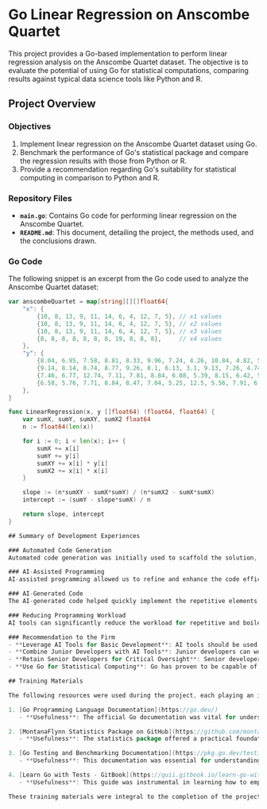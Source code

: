 # Go Linear Regression on Anscombe Quartet

This project provides a Go-based implementation to perform linear regression analysis on the Anscombe Quartet dataset. The objective is to evaluate the potential of using Go for statistical computations, comparing results against typical data science tools like Python and R.

## Project Overview

### Objectives
1. Implement linear regression on the Anscombe Quartet dataset using Go.
2. Benchmark the performance of Go's statistical package and compare the regression results with those from Python or R.
3. Provide a recommendation regarding Go's suitability for statistical computing in comparison to Python and R.

### Repository Files
- **`main.go`**: Contains Go code for performing linear regression on the Anscombe Quartet.
- **`README.md`**: This document, detailing the project, the methods used, and the conclusions drawn.

### Go Code
The following snippet is an excerpt from the Go code used to analyze the Anscombe Quartet dataset:

```go
var anscombeQuartet = map[string][][]float64{
    "x": {
        {10, 8, 13, 9, 11, 14, 6, 4, 12, 7, 5}, // x1 values
        {10, 8, 13, 9, 11, 14, 6, 4, 12, 7, 5}, // x2 values
        {10, 8, 13, 9, 11, 14, 6, 4, 12, 7, 5}, // x3 values
        {8, 8, 8, 8, 8, 8, 8, 19, 8, 8, 8},     // x4 values
    },
    "y": {
        {8.04, 6.95, 7.58, 8.81, 8.33, 9.96, 7.24, 4.26, 10.84, 4.82, 5.68}, // y1 values
        {9.14, 8.14, 8.74, 8.77, 9.26, 8.1, 6.13, 3.1, 9.13, 7.26, 4.74},    // y2 values
        {7.46, 6.77, 12.74, 7.11, 7.81, 8.84, 6.08, 5.39, 8.15, 6.42, 5.73}, // y3 values
        {6.58, 5.76, 7.71, 8.84, 8.47, 7.04, 5.25, 12.5, 5.56, 7.91, 6.89},  // y4 values
    },
}

func LinearRegression(x, y []float64) (float64, float64) {
    var sumX, sumY, sumXY, sumX2 float64
    n := float64(len(x))

    for i := 0; i < len(x); i++ {
        sumX += x[i]
        sumY += y[i]
        sumXY += x[i] * y[i]
        sumX2 += x[i] * x[i]
    }

    slope := (n*sumXY - sumX*sumY) / (n*sumX2 - sumX*sumX)
    intercept := (sumY - slope*sumX) / n

    return slope, intercept
}

## Summary of Development Experiences

### Automated Code Generation
Automated code generation was initially used to scaffold the solution, generating the basic structures of the Go program. This approach accelerated the start of the project but required additional manual intervention to adapt the code to the specific requirements of linear regression.

### AI-Assisted Programming
AI-assisted programming allowed us to refine and enhance the code efficiently. The AI provided useful suggestions for structuring the data and optimizing the linear regression calculations. It was instrumental in guiding the development process, ensuring correctness and efficiency.

### AI-Generated Code
The AI-generated code helped quickly implement the repetitive elements of the project, such as dataset initialization and utility functions. However, the generated code required detailed checking to ensure that the logic was appropriate for the specific context of the Anscombe Quartet analysis.

### Reducing Programming Workload
AI tools can significantly reduce the workload for repetitive and boilerplate code. They are particularly helpful in setting up the foundation of the codebase, accelerating the development process, and providing immediate answers to technical questions. However, careful oversight by experienced developers is crucial for more complex tasks.

### Recommendation to the Firm
- **Leverage AI Tools for Basic Development**: AI tools should be used to handle repetitive and less complex tasks, significantly reducing development time for these elements.
- **Combine Junior Developers with AI Tools**: Junior developers can work effectively with AI tools for learning and basic implementation. This approach will improve productivity while providing valuable learning opportunities.
- **Retain Senior Developers for Critical Oversight**: Senior developers are necessary to oversee, validate, and refine AI-generated solutions to ensure they meet quality and accuracy standards. Their role is crucial for ensuring code correctness, particularly when working on sophisticated tasks like statistical analysis.
- **Use Go for Statistical Computing**: Go has proven to be capable of performing statistical tasks, and with further expansion of its statistical libraries, it could serve well in production environments for both backend and data science tasks. This provides a compelling argument for unifying backend and statistical programming languages, reducing the need for multiple skill sets within the team.

## Training Materials

The following resources were used during the project, each playing an important role in its completion:

1. [Go Programming Language Documentation](https://go.dev/)
   - **Usefulness**: The official Go documentation was vital for understanding the syntax, libraries, and data manipulation techniques required for the project. It also provided insights into the testing framework, which was essential for developing and benchmarking the Go code.

2. [MontanaFlynn Statistics Package on GitHub](https://github.com/montanaflynn/stats)
   - **Usefulness**: The statistics package offered a practical foundation for implementing statistical functions in Go. Though the package was not directly sufficient for the project's requirements, it served as a reference for structuring our own statistical calculations.

3. [Go Testing and Benchmarking Documentation](https://pkg.go.dev/testing)
   - **Usefulness**: This documentation was essential for understanding how to set up unit tests and benchmarks in Go. It allowed us to evaluate the performance of our linear regression implementation and provided the methodology for comparing it with results from Python and R.

4. [Learn Go with Tests - GitBook](https://quii.gitbook.io/learn-go-with-tests/)
   - **Usefulness**: This guide was instrumental in learning how to employ test-driven development (TDD) in Go. It covered a range of concepts that made the code more reliable and maintainable, which was particularly important for ensuring that our regression calculations were accurate.

These training materials were integral to the completion of the project, providing both the foundational and advanced knowledge needed to tackle various challenges. The combination of official documentation, community-driven projects, and educational guides ensured a comprehensive understanding of Go and its capabilities for statistical analysis.
